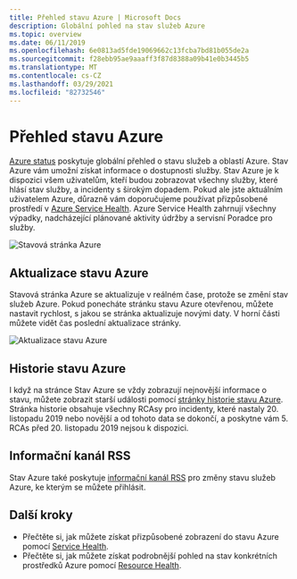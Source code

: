 ```yaml
---
title: Přehled stavu Azure | Microsoft Docs
description: Globální pohled na stav služeb Azure
ms.topic: overview
ms.date: 06/11/2019
ms.openlocfilehash: 6e0813ad5fde19069662c13fcba7bd81b055de2a
ms.sourcegitcommit: f28ebb95ae9aaaff3f87d8388a09b41e0b3445b5
ms.translationtype: MT
ms.contentlocale: cs-CZ
ms.lasthandoff: 03/29/2021
ms.locfileid: "82732546"
---
```

# <a name="azure-status-overview"></a>Přehled stavu Azure

[Azure status](https://status.azure.com/status/) poskytuje globální přehled o stavu služeb a oblastí Azure. Stav Azure vám umožní získat informace o dostupnosti služby. Stav Azure je k dispozici všem uživatelům, kteří budou zobrazovat všechny služby, které hlásí stav služby, a incidenty s širokým dopadem. Pokud ale jste aktuálním uživatelem Azure, důrazně vám doporučujeme používat přizpůsobené prostředí v [Azure Service Health](https://aka.ms/azureservicehealth). Azure Service Health zahrnují všechny výpadky, nadcházející plánované aktivity údržby a servisní Poradce pro služby.

![Stavová stránka Azure](./media/azure-status-overview/azure-status.PNG)

## <a name="azure-status-updates"></a>Aktualizace stavu Azure

Stavová stránka Azure se aktualizuje v reálném čase, protože se změní stav služeb Azure. Pokud ponecháte stránku stavu Azure otevřenou, můžete nastavit rychlost, s jakou se stránka aktualizuje novými daty. V horní části můžete vidět čas poslední aktualizace stránky.

![Aktualizace stavu Azure](./media/azure-status-overview/update.PNG)

## <a name="azure-status-history"></a>Historie stavu Azure

I když na stránce Stav Azure se vždy zobrazují nejnovější informace o stavu, můžete zobrazit starší události pomocí [stránky historie stavu Azure](https://status.azure.com/status/history/). Stránka historie obsahuje všechny RCAsy pro incidenty, které nastaly 20. listopadu 2019 nebo novější a od tohoto data se dokončí, a poskytne vám 5. RCAs před 20. listopadu 2019 nejsou k dispozici.

## <a name="rss-feed"></a>Informační kanál RSS

Stav Azure také poskytuje [informační kanál RSS](https://status.azure.com/status/feed/) pro změny stavu služeb Azure, ke kterým se můžete přihlásit.

## <a name="next-steps"></a>Další kroky

* Přečtěte si, jak můžete získat přizpůsobené zobrazení do stavu Azure pomocí [Service Health](./service-health-overview.md).
* Přečtěte si, jak můžete získat podrobnější pohled na stav konkrétních prostředků Azure pomocí [Resource Health](./resource-health-overview.md).
